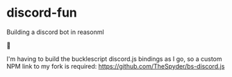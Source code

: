# discord-fun
Building a discord bot in reasonml

👋

I'm having to build the bucklescript discord.js bindings as I go, so a custom NPM link to my fork is required:
https://github.com/TheSpyder/bs-discord.js